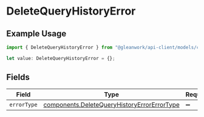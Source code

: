 # DeleteQueryHistoryError

## Example Usage

```typescript
import { DeleteQueryHistoryError } from "@gleanwork/api-client/models/components";

let value: DeleteQueryHistoryError = {};
```

## Fields

| Field                                                                                                      | Type                                                                                                       | Required                                                                                                   | Description                                                                                                |
| ---------------------------------------------------------------------------------------------------------- | ---------------------------------------------------------------------------------------------------------- | ---------------------------------------------------------------------------------------------------------- | ---------------------------------------------------------------------------------------------------------- |
| `errorType`                                                                                                | [components.DeleteQueryHistoryErrorErrorType](../../models/components/deletequeryhistoryerrorerrortype.md) | :heavy_minus_sign:                                                                                         | N/A                                                                                                        |